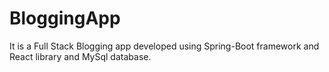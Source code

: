 # BloggingApp
 
It is a Full Stack Blogging app developed using Spring-Boot framework and React library and MySql database.
